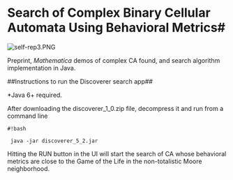 # **Search of Complex Binary Cellular Automata Using Behavioral Metrics**#

![self-rep3.PNG](https://bitbucket.org/repo/dodynj/images/4082026190-self-rep3.PNG)

Preprint, *Mathematica* demos of complex CA found, and search algorithm implementation in Java.

##Instructions to run the Discoverer search app##

*Java 6+ required. 

After downloading the discoverer_1_0.zip file, decompress it and run from a command line


```
#!bash

 java -jar discoverer_5_2.jar
```

Hitting the RUN button in the UI will start the search of CA whose behavioral metrics are close to the Game of the Life in the non-totalistic Moore neighborhood.